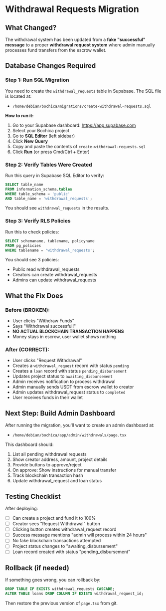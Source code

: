 # Withdrawal Requests Migration

## What Changed?

The withdrawal system has been updated from a **fake "successful" message** to a proper **withdrawal request system** where admin manually processes fund transfers from the escrow wallet.

## Database Changes Required

### Step 1: Run SQL Migration

You need to create the `withdrawal_requests` table in Supabase. The SQL file is located at:
- `/home/debian/bochica/migrations/create-withdrawal-requests.sql`

**How to run it:**
1. Go to your Supabase dashboard: https://app.supabase.com
2. Select your Bochica project
3. Go to **SQL Editor** (left sidebar)
4. Click **New Query**
5. Copy and paste the contents of `create-withdrawal-requests.sql`
6. Click **Run** (or press Cmd/Ctrl + Enter)

### Step 2: Verify Tables Were Created

Run this query in Supabase SQL Editor to verify:

```sql
SELECT table_name 
FROM information_schema.tables 
WHERE table_schema = 'public' 
AND table_name = 'withdrawal_requests';
```

You should see `withdrawal_requests` in the results.

### Step 3: Verify RLS Policies

Run this to check policies:

```sql
SELECT schemaname, tablename, policyname 
FROM pg_policies 
WHERE tablename = 'withdrawal_requests';
```

You should see 3 policies:
- Public read withdrawal_requests
- Creators can create withdrawal_requests  
- Admins can update withdrawal_requests

## What the Fix Does

### Before (BROKEN):
- User clicks "Withdraw Funds"
- Says "Withdrawal successful!" 
- **NO ACTUAL BLOCKCHAIN TRANSACTION HAPPENS**
- Money stays in escrow, user wallet shows nothing

### After (CORRECT):
- User clicks "Request Withdrawal"
- Creates a `withdrawal_request` record with status `pending`
- Creates a `loan` record with status `pending_disbursement`
- Updates project status to `awaiting_disbursement`
- Admin receives notification to process withdrawal
- Admin manually sends USDT from escrow wallet to creator
- Admin updates withdrawal_request status to `completed`
- User receives funds in their wallet

## Next Step: Build Admin Dashboard

After running the migration, you'll want to create an admin dashboard at:
- `/home/debian/bochica/app/admin/withdrawals/page.tsx`

This dashboard should:
1. List all pending withdrawal requests
2. Show creator address, amount, project details
3. Provide buttons to approve/reject
4. On approve: Show instructions for manual transfer
5. Track blockchain transaction hash
6. Update withdrawal_request and loan status

## Testing Checklist

After deploying:
- [ ] Can create a project and fund it to 100%
- [ ] Creator sees "Request Withdrawal" button
- [ ] Clicking button creates withdrawal_request record
- [ ] Success message mentions "admin will process within 24 hours"
- [ ] No fake blockchain transactions attempted
- [ ] Project status changes to "awaiting_disbursement"
- [ ] Loan record created with status "pending_disbursement"

## Rollback (if needed)

If something goes wrong, you can rollback by:

```sql
DROP TABLE IF EXISTS withdrawal_requests CASCADE;
ALTER TABLE loans DROP COLUMN IF EXISTS withdrawal_request_id;
```

Then restore the previous version of `page.tsx` from git.
